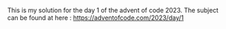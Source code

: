 This is my solution for the day 1 of the advent of code 2023.
The subject can be found at here : https://adventofcode.com/2023/day/1
